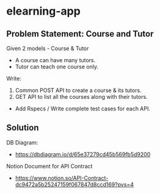 # elearning-app

## Problem Statement: Course and Tutor
Given 2 models - Course & Tutor
- A course can have many tutors.
- Tutor can teach one course only.

Write:
1. Common POST API to create a course & its tutors.
2. GET API to list all the courses along with their tutors.
- Add Rspecs / Write complete test cases for each API.

## Solution

DB Diagram:
* https://dbdiagram.io/d/65e37279cd45b569fb5d9200

Notion Document for API Contract
* https://www.notion.so/API-Contract-dc9472a5b25247159f067847d8ccd169?pvs=4

